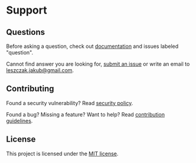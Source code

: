 Support
=======


Questions
---------

Before asking a question, check out [documentation](index.md) and issues
labeled "question".

Cannot find answer you are looking for,
[submit an issue](CONTRIBUTING.md#issues) or write an email to
<leszczak.jakub@gmail.com>.


Contributing
------------

Found a security vulnerability?  Read [security policy](SECURITY.md).

Found a bug?  Missing a feature?  Want to help?
Read [contribution guidelines](CONTRIBUTING.md).


License
-------

This project is licensed under the [MIT license](../LICENSE).
